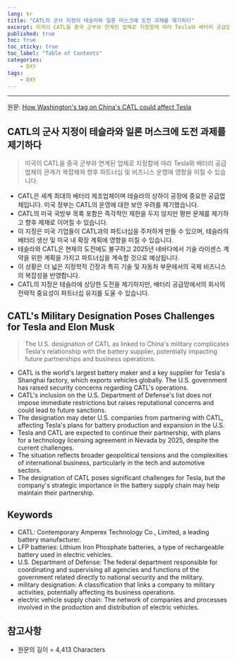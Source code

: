 ```yaml
---
lang: kr
title: "CATL의 군사 지정이 테슬라와 일론 머스크에 도전 과제를 제기하다"
excerpt: 미국이 CATL을 중국 군부와 연계된 업체로 지정함에 따라 Tesla와 배터리 공급업체의 관계가 복잡해져 향후 파트너십 및 비즈니스 운영에 영향을 미칠 수 있습니다.
published: true
toc: true
toc_sticky: true
toc_label: "Table of Contents"
categories:
    - DXY
tags:
    - DXY
---
```


---

  원문: [How Washington's tag on China's CATL could affect Tesla](https://www.investing.com/news/stock-market-news/how-washingtons-tag-on-chinas-catl-could-affect-tesla-3801613)

## CATL의 군사 지정이 테슬라와 일론 머스크에 도전 과제를 제기하다

> 미국이 CATL을 중국 군부와 연계된 업체로 지정함에 따라 Tesla와 배터리 공급업체의 관계가 복잡해져 향후 파트너십 및 비즈니스 운영에 영향을 미칠 수 있습니다.


- CATL은 세계 최대의 배터리 제조업체이며 테슬라의 상하이 공장에 중요한 공급업체입니다. 미국 정부는 CATL의 운영에 대한 보안 우려를 제기했습니다.
- CATL의 미국 국방부 목록 포함은 즉각적인 제한을 두지 않지만 평판 문제를 제기하고 향후 제재로 이어질 수 있습니다.
- 이 지정은 미국 기업들이 CATL과의 파트너십을 주저하게 만들 수 있으며, 테슬라의 배터리 생산 및 미국 내 확장 계획에 영향을 미칠 수 있습니다.
- 테슬라와 CATL은 현재의 도전에도 불구하고 2025년 네바다에서 기술 라이센스 계약을 위한 계획을 가지고 파트너십을 계속할 것으로 예상됩니다.
- 이 상황은 더 넓은 지정학적 긴장과 특히 기술 및 자동차 부문에서의 국제 비즈니스의 복잡성을 반영합니다.
- CATL의 지정은 테슬라에 상당한 도전을 제기하지만, 배터리 공급망에서의 회사의 전략적 중요성이 파트너십 유지를 도울 수 있습니다.

## CATL's Military Designation Poses Challenges for Tesla and Elon Musk

> The U.S. designation of CATL as linked to China's military complicates Tesla's relationship with the battery supplier, potentially impacting future partnerships and business operations.


- CATL is the world's largest battery maker and a key supplier for Tesla's Shanghai factory, which exports vehicles globally. The U.S. government has raised security concerns regarding CATL's operations.
- CATL's inclusion on the U.S. Department of Defense's list does not impose immediate restrictions but raises reputational concerns and could lead to future sanctions.
- The designation may deter U.S. companies from partnering with CATL, affecting Tesla's plans for battery production and expansion in the U.S.
- Tesla and CATL are expected to continue their partnership, with plans for a technology licensing agreement in Nevada by 2025, despite the current challenges.
- The situation reflects broader geopolitical tensions and the complexities of international business, particularly in the tech and automotive sectors.
- The designation of CATL poses significant challenges for Tesla, but the company's strategic importance in the battery supply chain may help maintain their partnership.

## Keywords

- CATL: Contemporary Amperex Technology Co., Limited, a leading battery manufacturer.
- LFP batteries: Lithium Iron Phosphate batteries, a type of rechargeable battery used in electric vehicles.
- U.S. Department of Defense: The federal department responsible for coordinating and supervising all agencies and functions of the government related directly to national security and the military.
- military designation: A classification that links a company to military activities, potentially affecting its business operations.
- electric vehicle supply chain: The network of companies and processes involved in the production and distribution of electric vehicles.

## 참고사항

- 원문의 길이 = 4,413 Characters

